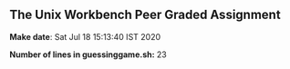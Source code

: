 ## The Unix Workbench Peer Graded Assignment

**Make date**: 
Sat Jul 18 15:13:40 IST 2020

**Number of lines in guessinggame.sh:** 
23

